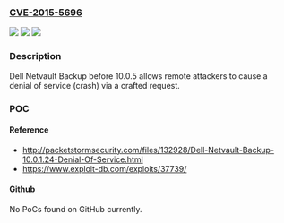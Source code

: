 ### [CVE-2015-5696](https://cve.mitre.org/cgi-bin/cvename.cgi?name=CVE-2015-5696)
![](https://img.shields.io/static/v1?label=Product&message=n%2Fa&color=blue)
![](https://img.shields.io/static/v1?label=Version&message=n%2Fa&color=blue)
![](https://img.shields.io/static/v1?label=Vulnerability&message=n%2Fa&color=brighgreen)

### Description

Dell Netvault Backup before 10.0.5 allows remote attackers to cause a denial of service (crash) via a crafted request.

### POC

#### Reference
- http://packetstormsecurity.com/files/132928/Dell-Netvault-Backup-10.0.1.24-Denial-Of-Service.html
- https://www.exploit-db.com/exploits/37739/

#### Github
No PoCs found on GitHub currently.

